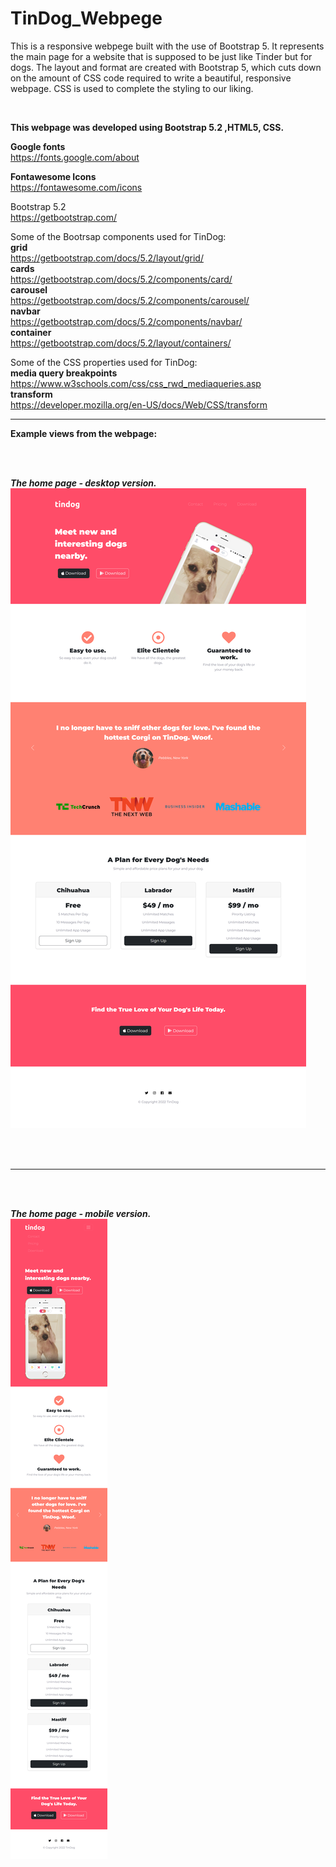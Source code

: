 # TinDog_Webpege

This is a responsive webpege built with the use of Bootstrap 5. It represents the main page for a website that is supposed to be just like Tinder but for dogs. The layout and format are created with Bootstrap 5, which cuts down on the amount of CSS code required to write a beautiful, responsive webpage. CSS is used to complete the styling to our liking.</br>

</br>


**This webpage was developed using Bootstrap 5.2 ,HTML5, CSS.**
</br>

**Google fonts**</br>
https://fonts.google.com/about </br>

**Fontawesome Icons**</br>
https://fontawesome.com/icons</br>


Bootstrap 5.2</br>
https://getbootstrap.com/</br>


Some of the Bootrsap components used for TinDog:</br>
**grid**</br>
https://getbootstrap.com/docs/5.2/layout/grid/</br>
**cards**</br>
https://getbootstrap.com/docs/5.2/components/card/</br>
**carousel**</br>
https://getbootstrap.com/docs/5.2/components/carousel/</br>
**navbar**</br>
https://getbootstrap.com/docs/5.2/components/navbar/</br>
**container**</br>
https://getbootstrap.com/docs/5.2/layout/containers/</br>



Some of the CSS properties used for TinDog:</br>
**media query breakpoints**</br>
https://www.w3schools.com/css/css_rwd_mediaqueries.asp</br>
**transform**</br>
https://developer.mozilla.org/en-US/docs/Web/CSS/transform</br>


---

**Example views from the webpage:**</br>

</br>
</br>

***The home page - desktop version.***</br>
![Screenshot](docs/img/home_desktop.png)</br>

</br>
</br>

---

</br>
</br>

***The home page - mobile version.***</br>
![Screenshot](docs/img/home_mobile.png)</br>
